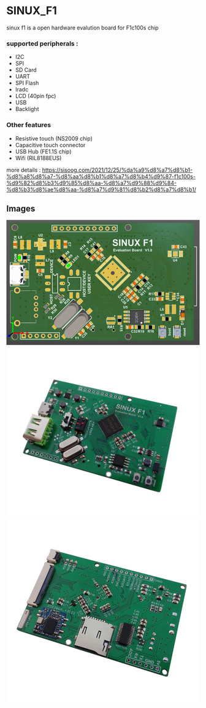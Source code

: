 # SINUX_F1
sinux f1 is a open hardware evalution board for F1c100s chip


### supported peripherals : 
* I2C
* SPI
* SD Card
* UART
* SPI Flash
* lradc
* LCD (40pin fpc)
* USB
* Backlight

### Other features
* Resistive touch (NS2009 chip)
* Capacitive touch connector
* USB Hub (FE1.1S chip)
* Wifi (RIL8188EUS)


more details :
https://sisoog.com/2021/12/25/%da%a9%d8%a7%d8%b1-%d8%a8%d8%a7-%d8%aa%d8%b1%d8%a7%d8%b4%d9%87-f1c100s-%d9%82%d8%b3%d9%85%d8%aa-%d8%a7%d9%88%d9%84-%d8%b3%d8%ae%d8%aa-%d8%a7%d9%81%d8%b2%d8%a7%d8%b1/



## Images
  ![SINUX F1 board f1c100s chip open source](https://raw.githubusercontent.com/mahdi2001h/SINUX_F1/main/img/SINUX_F1_0.PNG)
  ![SINUX F1 board f1c100s chip open source](https://raw.githubusercontent.com/mahdi2001h/SINUX_F1/main/img/SINUX_F1_1.jpg)
  ![SINUX F1 board f1c100s chip open source](https://raw.githubusercontent.com/mahdi2001h/SINUX_F1/main/img/SINUX_F1_2.jpg)
